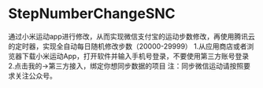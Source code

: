 # StepNumberChangeSNC
通过小米运动app进行修改，从而实现微信支付宝的运动步数修改，再使用腾讯云的定时器，实现全自动每日随机修改步数（20000-29999）
1.从应用商店或者浏览器下载小米运动App，打开软件并输入手机号登录，不要使用第三方账号登录
2.点击我的->第三方接入，绑定你想同步数据的项目 注：同步微信运动请按照要求关注公众号。
